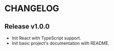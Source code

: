 # CHANGELOG

## Release v1.0.0

- Init React with TypeScript support.
- Init basic project's documentation with README.
